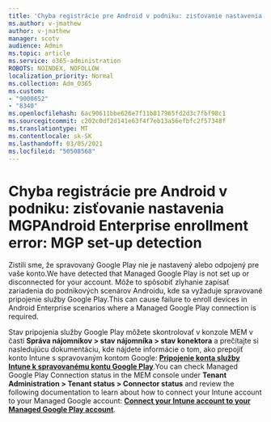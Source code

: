```yaml
---
title: 'Chyba registrácie pre Android v podniku: zisťovanie nastavenia MGP'
ms.author: v-jmathew
author: v-jmathew
manager: scotv
audience: Admin
ms.topic: article
ms.service: o365-administration
ROBOTS: NOINDEX, NOFOLLOW
localization_priority: Normal
ms.collection: Adm_O365
ms.custom:
- "9000652"
- "8340"
ms.openlocfilehash: 6ac90611bbe626e7f11b817965fd2d3c7fbf98c1
ms.sourcegitcommit: c202c0df2d141e63f4f7eb13a56efbfc2f57348f
ms.translationtype: MT
ms.contentlocale: sk-SK
ms.lasthandoff: 03/05/2021
ms.locfileid: "50508568"
---
```

# <a name="android-enterprise-enrollment-error-mgp-set-up-detection"></a><span data-ttu-id="c0586-102">Chyba registrácie pre Android v podniku: zisťovanie nastavenia MGP</span><span class="sxs-lookup"><span data-stu-id="c0586-102">Android Enterprise enrollment error: MGP set-up detection</span></span>

<span data-ttu-id="c0586-103">Zistili sme, že spravovaný Google Play nie je nastavený alebo odpojený pre vaše konto.</span><span class="sxs-lookup"><span data-stu-id="c0586-103">We have detected that Managed Google Play is not set up or disconnected for your account.</span></span> <span data-ttu-id="c0586-104">Môže to spôsobiť zlyhanie zapísať zariadenia do podnikových scenárov Androidu, kde sa vyžaduje spravované pripojenie služby Google Play.</span><span class="sxs-lookup"><span data-stu-id="c0586-104">This can cause failure to enroll devices in Android Enterprise scenarios where a Managed Google Play connection is required.</span></span>

<span data-ttu-id="c0586-105">Stav pripojenia služby Google Play môžete skontrolovať v konzole MEM v časti **Správa nájomníkov > stav nájomníka > stav konektora** a prečítajte si nasledujúcu dokumentáciu, kde nájdete informácie o tom, ako prepojiť konto Intune s spravovaným kontom Google: **[Pripojenie konta služby Intune k spravovanému kontu Google Play](https://docs.microsoft.com/mem/intune/enrollment/connect-intune-android-enterprise)**.</span><span class="sxs-lookup"><span data-stu-id="c0586-105">You can check Managed Google Play Connection status in the MEM console under **Tenant Administration > Tenant status > Connector status** and review the following documentation to learn about how to connect your Intune account to your Managed Google account: **[Connect your Intune account to your Managed Google Play account](https://docs.microsoft.com/mem/intune/enrollment/connect-intune-android-enterprise)**.</span></span>
